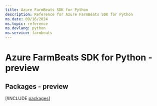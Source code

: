 ```yaml
---
title: Azure FarmBeats SDK for Python
description: Reference for Azure FarmBeats SDK for Python
ms.date: 09/16/2024
ms.topic: reference
ms.devlang: python
ms.service: farmbeats
---
```

# Azure FarmBeats SDK for Python - preview
## Packages - preview
[!INCLUDE [packages](farmbeats-index.md)]